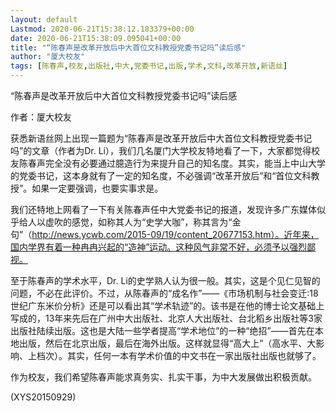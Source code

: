 ```yaml
---
layout: default
Lastmod: 2020-06-21T15:38:12.183379+00:00
date: 2020-06-21T15:38:09.095041+00:00
title: "“陈春声是改革开放后中大首位文科教授党委书记吗”读后感"
author: "厦大校友"
tags: [陈春声,校友,出版社,中大,党委书记,出版,学术,文科,改革开放,新语丝]
---
```


“陈春声是改革开放后中大首位文科教授党委书记吗”读后感

作者：厦大校友

获悉新语丝网上出现一篇题为“陈春声是改革开放后中大首位文科教授党委书记吗”的文章（作者为Dr. Li），我们几名厦门大学校友特地看了一下，大家都觉得校友陈春声完全没有必要通过臆造行为来提升自己的知名度。其实，能当上中山大学的党委书记，这本身就有了一定的知名度，不必强调“改革开放后”和“首位文科教授”。如果一定要强调，也要实事求是。

我们还特地上网看了一下有关陈春声任中大党委书记的报道，发现许多广东媒体似乎给人以虚吹的感觉，如称其人为“史学大咖”，称其言为“金句”（http://news.ycwb.com/2015-09/19/content_20677153.htm）。近年来，国内学界有着一种冉冉兴起的“造神”运动。这种风气非常不好，必须予以强烈鄙视。

至于陈春声的学术水平，Dr. Li的史学熟人认为很一般。其实，这是个见仁见智的问题，不必在此评价。不过，从陈春声的“成名作”——《市场机制与社会变迁:18世纪广东米价分析》还是可以看出其“学术轨迹”的。该书是在他的博士论文基础上写成的，13年来先后在广州中大出版社、北京人大出版社、台北稻乡出版社等3家出版社陆续出版。这也是大陆一些学者提高“学术地位”的一种“绝招”——首先在本地出版，然后在北京出版，最后在海外出版。这样就显得“高大上”（高水平、大影响、上档次）。其实，任何一本有学术价值的中文书在一家出版社出版也就够了。

作为校友，我们希望陈春声能求真务实、扎实干事，为中大发展做出积极贡献。

(XYS20150929)


